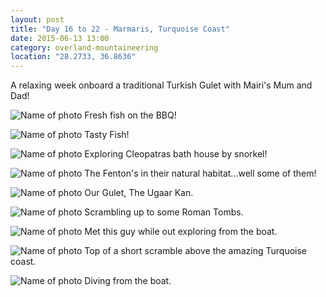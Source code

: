 ```yaml
---
layout: post
title: "Day 16 to 22 - Marmaris, Turquoise Coast"
date: 2015-06-13 13:00
category: overland-mountaineering
location: "28.2733, 36.8636"
---
```


A relaxing week onboard a traditional Turkish Gulet with Mairi's Mum and Dad!

![Name of photo](/photos/marmaris/marmaris-1.jpg "Optional title")
Fresh fish on the BBQ!

![Name of photo](/photos/marmaris/marmaris-2.jpg "Optional title")
Tasty Fish!

![Name of photo](/photos/marmaris/marmaris-3.jpg "Optional title")
Exploring Cleopatras bath house by snorkel!

![Name of photo](/photos/marmaris/marmaris-4.jpg "Optional title")
The Fenton's in their natural habitat...well some of them!

![Name of photo](/photos/marmaris/marmaris-5.jpg "Optional title")
Our Gulet, The Ugaar Kan.

![Name of photo](/photos/marmaris/marmaris-6.jpg "Optional title")
Scrambling up to some Roman Tombs.

![Name of photo](/photos/marmaris/marmaris-7.jpg "Optional title")
Met this guy while out exploring from the boat.

![Name of photo](/photos/marmaris/marmaris-8.jpg "Optional title")
Top of a short scramble above the amazing Turquoise coast.

![Name of photo](/photos/marmaris/marmaris-9.jpg "Optional title")
Diving from the boat.
